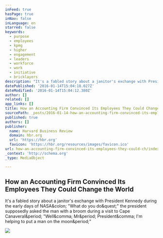 ```yaml
---
inFeed: true
hasPage: true
inNav: false
inLanguage: en
starred: false
keywords:
  - purpose
  - employees
  - kpmg
  - higher
  - engagement
  - leaders
  - workforce
  - work
  - initiative
  - bricklayers
description: "It's a fabled story about a janitor's exchange with President Kennedy during the early days of NASA: \"What do you do?\" the president supposedly asked the man with a broom during a visit to Cape Canaveral. \"Well, Mr. President, I'm helping to put a man on the moon.\""
datePublished: '2016-01-14T15:04:18.027Z'
dateModified: '2016-01-14T15:04:12.380Z'
author: []
related: []
app_links: []
title: How an Accounting Firm Convinced Its Employees They Could Change the World
sourcePath: _posts/2016-01-14-how-an-accounting-firm-convinced-its-employees-they-could-ch.md
published: true
authors: []
publisher:
  name: Harvard Business Review
  domain: hbr.org
  url: 'https://hbr.org'
  favicon: 'https://hbr.org/resources/images/favicon.ico'
url: how-an-accounting-firm-convinced-its-employees-they-could-ch/index.html
_context: 'http://schema.org'
_type: MediaObject

---
```

<article style=""><h1>How an Accounting Firm Convinced Its Employees They Could Change the World</h1><p>It's a fabled story about a janitor's exchange with President Kennedy during the early days of NASA&amp;colon; "What do you do&amp;quest;" the president supposedly asked the man with a broom during a visit to Cape Canaveral&amp;period; "Well&amp;comma; Mr&amp;period; President&amp;comma; I'm helping to put a man on the moon&amp;period;"</p><img src="https://hbr.org/resources/images/article_assets/2015/10/oct15-06-change.jpg" /></article>